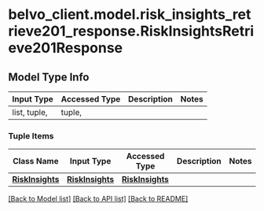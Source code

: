 # belvo_client.model.risk_insights_retrieve201_response.RiskInsightsRetrieve201Response

## Model Type Info
Input Type | Accessed Type | Description | Notes
------------ | ------------- | ------------- | -------------
list, tuple,  | tuple,  |  | 

### Tuple Items
Class Name | Input Type | Accessed Type | Description | Notes
------------- | ------------- | ------------- | ------------- | -------------
[**RiskInsights**](RiskInsights.md) | [**RiskInsights**](RiskInsights.md) | [**RiskInsights**](RiskInsights.md) |  | 

[[Back to Model list]](../../README.md#documentation-for-models) [[Back to API list]](../../README.md#documentation-for-api-endpoints) [[Back to README]](../../README.md)

